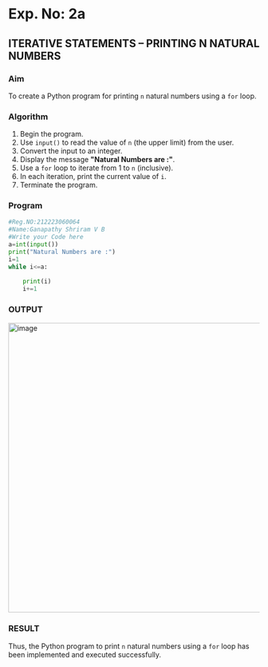 # Exp. No: 2a  
## ITERATIVE STATEMENTS – PRINTING N NATURAL NUMBERS

###  Aim
To create a Python program for printing `n` natural numbers using a `for` loop.

###  Algorithm

1. Begin the program.
2. Use `input()` to read the value of `n` (the upper limit) from the user.
3. Convert the input to an integer.
4. Display the message **"Natural Numbers are :"**.
5. Use a `for` loop to iterate from 1 to `n` (inclusive).
6. In each iteration, print the current value of `i`.
7. Terminate the program.

###  Program

```python
#Reg.NO:212223060064
#Name:Ganapathy Shriram V B
#Write your Code here
a=int(input())
print("Natural Numbers are :")
i=1
while i<=a:
    
    print(i)
    i+=1
```
### OUTPUT
<img width="593" height="580" alt="image" src="https://github.com/user-attachments/assets/ab7cd400-6e6c-47af-ba34-d19fbce95f9b" />



### RESULT
Thus, the Python program to print `n` natural numbers using a `for` loop has been implemented and executed successfully.
